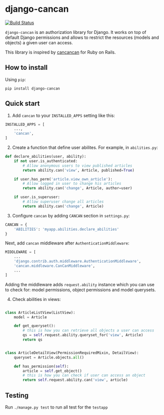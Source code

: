 # django-cancan

[![Build Status](https://travis-ci.com/pgorecki/django-cancan.svg?branch=master)](https://travis-ci.com/pgorecki/django-cancan)

`django-cancan` is an authorization library for Django. It works on top of default Django permissions and allows to restrict the resources (models and objects) a given user can access.

This library is inspired by [cancancan](https://github.com/CanCanCommunity/cancancan) for Ruby on Rails.

## How to install

Using `pip`:

```
pip install django-cancan
```

## Quick start

1. Add `cancan` to your `INSTALLED_APPS` setting like this:

```python
INSTALLED_APPS = [
    ...,
    'cancan',
]
```

2. Create a function that define user abilites. For example, in `abilities.py`:

```python
def declare_abilities(user, ability):
    if not user.is_authenticated:
        # Allow anonymous users to view published articles
        return ability.can('view', Article, published=True)

    if user.has_perm('article.view_own_article'):
        # Allow logged in user to change his articles
        return ability.can('change', Article, author=user)

    if user.is_superuser:
        # Allow superuser change all articles
        return ability.can('change', Article)
```

3. Configure `cancan` by adding `CANCAN` section in `settings.py`:

```python
CANCAN = {
    'ABILITIES': 'myapp.abilities.declare_abilities'
}
```

Next, add `cancan` middleware after `AuthenticationMiddleware`:

```python
MIDDLEWARE = [
    ...
    'django.contrib.auth.middleware.AuthenticationMiddleware',
    'cancan.middleware.CanCanMiddleware',
    ...
]
```

Adding the middleware adds `request.ability` instance which you can use
to check for: model permissions, object permissions and model querysets.

4. Check abilities in views:

```python

class ArticleListView(ListView):
    model = Article

    def get_queryset():
        # this is how you can retrieve all objects a user can access
        qs = self.request.ability.queryset_for('view', Article)
        return qs


class ArticleDetailView(PermissionRequiredMixin, DetailView):
    queryset = Article.objects.all()

    def has_permission(self):
        article = self.get_object()
        # this is how you can check if user can access an object
        return self.request.ability.can('view', article)
```

## Testing

Run `./manage.py test` to run all test for the `testapp`
